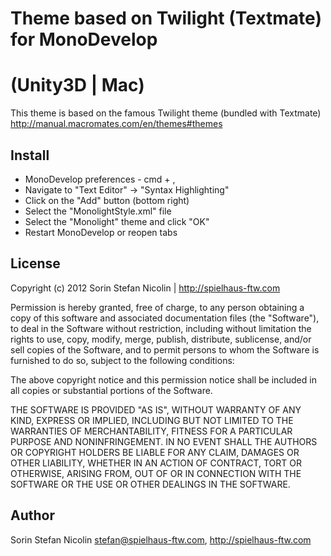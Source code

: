 # Theme based on Twilight (Textmate) for MonoDevelop
# (Unity3D | Mac)

This theme is based on the famous Twilight theme (bundled with Textmate)
http://manual.macromates.com/en/themes#themes

## Install

* MonoDevelop preferences - cmd + ,
* Navigate to "Text Editor" -> "Syntax Highlighting"
* Click on the "Add" button (bottom right)
* Select the "MonolightStyle.xml" file
* Select the "Monolight" theme and click "OK"
* Restart MonoDevelop or reopen tabs

## License

Copyright (c) 2012 Sorin Stefan Nicolin | http://spielhaus-ftw.com

Permission is hereby granted, free of charge, to any person obtaining a copy of this software and associated documentation files (the "Software"), to deal in the Software without restriction, including without limitation the rights to use, copy, modify, merge, publish, distribute, sublicense, and/or sell copies of the Software, and to permit persons to whom the Software is furnished to do so, subject to the following conditions:

The above copyright notice and this permission notice shall be included in all copies or substantial portions of the Software.

THE SOFTWARE IS PROVIDED "AS IS", WITHOUT WARRANTY OF ANY KIND, EXPRESS OR IMPLIED, INCLUDING BUT NOT LIMITED TO THE WARRANTIES OF MERCHANTABILITY, FITNESS FOR A PARTICULAR PURPOSE AND NONINFRINGEMENT. IN NO EVENT SHALL THE AUTHORS OR COPYRIGHT HOLDERS BE LIABLE FOR ANY CLAIM, DAMAGES OR OTHER LIABILITY, WHETHER IN AN ACTION OF CONTRACT, TORT OR OTHERWISE, ARISING FROM, OUT OF OR IN CONNECTION WITH THE SOFTWARE OR THE USE OR OTHER DEALINGS IN THE SOFTWARE.

## Author

Sorin Stefan Nicolin stefan@spielhaus-ftw.com, http://spielhaus-ftw.com
